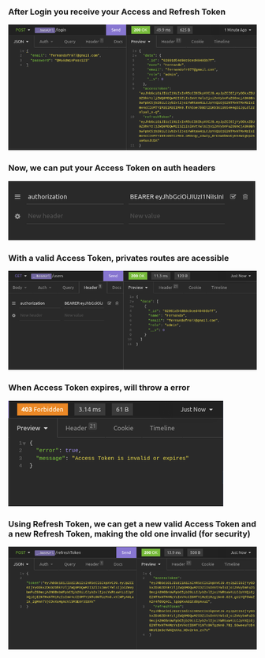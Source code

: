 <h3>After Login you receive your Access and Refresh Token</h3>
<img src="./public/login.png"/>
<h3>Now, we can put your Access Token on auth headers</h3>
<img src="./public/headers.png"/>
<h3>With a valid Access Token, privates routes are acessible</h3>
<img src="./public/private.png"/>
<h3>When Access Token expires, will throw a error</h3>
<img src="./public/expires.png"/>
<h3>Using Refresh Token, we can get a new valid Access Token and a new Refresh Token, making the old one invalid (for security)</h3>
<img src="./public/refresh.png"/>
